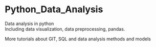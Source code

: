 # Python_Data_Analysis
Data analysis in python\
Including data visualization, data preprocessing, pandas.

More tutorials about GIT, SQL and data analysis methods and models
